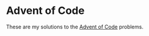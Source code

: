 # Advent of Code
These are my solutions to the [Advent of Code](https://adventofcode.com/) problems.